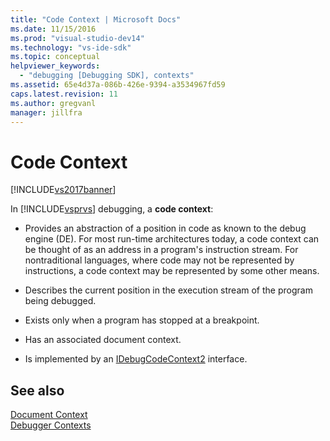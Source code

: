```yaml
---
title: "Code Context | Microsoft Docs"
ms.date: 11/15/2016
ms.prod: "visual-studio-dev14"
ms.technology: "vs-ide-sdk"
ms.topic: conceptual
helpviewer_keywords: 
  - "debugging [Debugging SDK], contexts"
ms.assetid: 65e4d37a-086b-426e-9394-a3534967fd59
caps.latest.revision: 11
ms.author: gregvanl
manager: jillfra
---
```

# Code Context
[!INCLUDE[vs2017banner](../../includes/vs2017banner.md)]

In [!INCLUDE[vsprvs](../../includes/vsprvs-md.md)] debugging, a **code context**:  
  
- Provides an abstraction of a position in code as known to the debug engine (DE). For most run-time architectures today, a code context can be thought of as an address in a program's instruction stream. For nontraditional languages, where code may not be represented by instructions, a code context may be represented by some other means.  
  
- Describes the current position in the execution stream of the program being debugged.  
  
- Exists only when a program has stopped at a breakpoint.  
  
- Has an associated document context.  
  
- Is implemented by an [IDebugCodeContext2](../../extensibility/debugger/reference/idebugcodecontext2.md) interface.  
  
## See also  
 [Document Context](../../extensibility/debugger/document-context.md)   
 [Debugger Contexts](../../extensibility/debugger/debugger-contexts.md)
